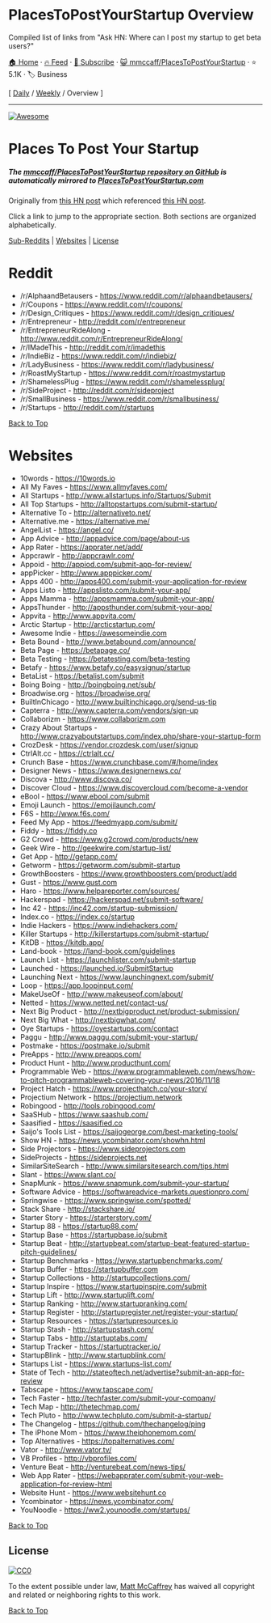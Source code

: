 # PlacesToPostYourStartup Overview

Compiled list of links from "Ask HN: Where can I post my startup to get beta users?"

[🏠 Home](/README.md) · [🔥 Feed](https://test.trackawesomelist.com/mmccaff/PlacesToPostYourStartup/rss.xml) · [📮 Subscribe](https://trackawesomelist.us17.list-manage.com/subscribe?u=d2f0117aa829c83a63ec63c2f&id=36a103854c) · [😺 mmccaff/PlacesToPostYourStartup](https://github.com/mmccaff/PlacesToPostYourStartup/blob/master/README.md) · ⭐ 5.1K · 🏷️ Business

[ [Daily](/content/mmccaff/PlacesToPostYourStartup/README.md) / [Weekly](/content/mmccaff/PlacesToPostYourStartup/week/README.md) / Overview ]

---

[![Awesome](https://cdn.rawgit.com/sindresorhus/awesome/d7305f38d29fed78fa85652e3a63e154dd8e8829/media/badge.svg)](https://github.com/sindresorhus/awesome)

# Places To Post Your Startup

##### The [mmccaff/PlacesToPostYourStartup repository on GitHub](https://github.com/mmccaff/PlacesToPostYourStartup) is automatically mirrored to [PlacesToPostYourStartup.com](https://www.placestopostyourstartup.com)

Originally from [this HN post](https://news.ycombinator.com/item?id=7248460) which referenced [this HN post](https://news.ycombinator.com/item?id=6492109).

Click a link to jump to the appropriate section. Both sections are organized alphabetically.

[Sub-Reddits](#reddit) | [Websites](#websites) | [License](#license)

# Reddit

*   /r/AlphaandBetausers - <https://www.reddit.com/r/alphaandbetausers/>
*   /r/Coupons - <https://www.reddit.com/r/coupons/>
*   /r/Design\_Critiques - <https://www.reddit.com/r/design_critiques/>
*   /r/Entrepreneur - <http://reddit.com/r/entrepreneur>
*   /r/EntrepreneurRideAlong - <http://www.reddit.com/r/EntrepreneurRideAlong/>
*   /r/IMadeThis - <http://reddit.com/r/imadethis>
*   /r/IndieBiz - <https://www.reddit.com/r/indiebiz/>
*   /r/LadyBusiness - <https://www.reddit.com/r/ladybusiness/>
*   /r/RoastMyStartup - <https://www.reddit.com/r/roastmystartup>
*   /r/ShamelessPlug - <https://www.reddit.com/r/shamelessplug/>
*   /r/SideProject - <http://reddit.com/r/sideproject>
*   /r/SmallBusiness - <https://www.reddit.com/r/smallbusiness/>
*   /r/Startups - <http://reddit.com/r/startups>

[Back to Top](#places-to-post-your-startup)

# Websites

*   10words - <https://10words.io>
*   All My Faves - <https://www.allmyfaves.com/>
*   All Startups - <http://www.allstartups.info/Startups/Submit>
*   All Top Startups - <http://alltopstartups.com/submit-startup/>
*   Alternative To - <http://alternativeto.net/>
*   Alternative.me - <https://alternative.me/>
*   AngelList - <https://angel.co/>
*   App Advice - <http://appadvice.com/page/about-us>
*   App Rater - <https://apprater.net/add/>
*   Appcrawlr - <http://appcrawlr.com/>
*   Appoid - <http://appiod.com/submit-app-for-review/>
*   appPicker - <http://www.apppicker.com/>
*   Apps 400 - <http://apps400.com/submit-your-application-for-review>
*   Apps Listo - <http://appslisto.com/submit-your-app/>
*   Apps Mamma - <http://appsmamma.com/submit-your-app/>
*   AppsThunder - <http://appsthunder.com/submit-your-app/>
*   Appvita - <http://www.appvita.com/>
*   Arctic Startup - <http://arcticstartup.com/>
*   Awesome Indie - <https://awesomeindie.com>
*   Beta Bound - <http://www.betabound.com/announce/>
*   Beta Page - <https://betapage.co/>
*   Beta Testing - <https://betatesting.com/beta-testing>
*   Betafy - <https://www.betafy.co/easysignup/startup>
*   BetaList - <https://betalist.com/submit>
*   Boing Boing - <http://boingboing.net/sub/>
*   Broadwise.org - <https://broadwise.org/>
*   BuiltInChicago - <http://www.builtinchicago.org/send-us-tip>
*   Capterra - <http://www.capterra.com/vendors/sign-up>
*   Collaborizm - <https://www.collaborizm.com>
*   Crazy About Startups - <http://www.crazyaboutstartups.com/index.php/share-your-startup-form>
*   CrozDesk - <https://vendor.crozdesk.com/user/signup>
*   CtrlAlt.cc - <https://ctrlalt.cc/>
*   Crunch Base - <https://www.crunchbase.com/#/home/index>
*   Designer News - <https://www.designernews.co/>
*   Discova - <http://www.discova.co/>
*   Discover Cloud - <https://www.discovercloud.com/become-a-vendor>
*   eBool - <https://www.ebool.com/submit>
*   Emoji Launch - <https://emojilaunch.com/>
*   F6S - <http://www.f6s.com/>
*   Feed My App - <https://feedmyapp.com/submit/>
*   Fiddy - <https://fiddy.co>
*   G2 Crowd - <https://www.g2crowd.com/products/new>
*   Geek Wire - <http://geekwire.com/startup-list/>
*   Get App - <http://getapp.com/>
*   Getworm - <https://getworm.com/submit-startup>
*   GrowthBoosters - <https://www.growthboosters.com/product/add>
*   Gust - <https://www.gust.com>
*   Haro - <https://www.helpareporter.com/sources/>
*   Hackerspad - <https://hackerspad.net/submit-software/>
*   Inc 42 - <https://inc42.com/startup-submission/>
*   Index.co - <https://index.co/startup>
*   Indie Hackers - <https://www.indiehackers.com/>
*   Killer Startups - <http://killerstartups.com/submit-startup/>
*   KitDB - <https://kitdb.app/>
*   Land-book - <https://land-book.com/guidelines>
*   Launch List - <https://launchlister.com/submit-startup>
*   Launched - <https://launched.io/SubmitStartup>
*   Launching Next - <https://www.launchingnext.com/submit/>
*   Loop - <https://app.loopinput.com/>
*   MakeUseOf - <http://www.makeuseof.com/about/>
*   Netted - <https://www.netted.net/contact-us/>
*   Next Big Product - <http://nextbigproduct.net/product-submission/>
*   Next Big What - <http://nextbigwhat.com/>
*   Oye Startups - <https://oyestartups.com/contact>
*   Paggu - <http://www.paggu.com/submit-your-startup/>
*   Postmake - <https://postmake.io/submit>
*   PreApps - <http://www.preapps.com/>
*   Product Hunt - <http://www.producthunt.com/>
*   Programmable Web - <https://www.programmableweb.com/news/how-to-pitch-programmableweb-covering-your-news/2016/11/18>
*   Project Hatch - <https://www.projecthatch.co/your-story/>
*   Projectium Network - <https://projectium.network>
*   Robingood - <http://tools.robingood.com/>
*   SaaSHub - <https://www.saashub.com/>
*   Saasified - <https://saasified.co>
*   Saijo's Tools List - <https://saijogeorge.com/best-marketing-tools/>
*   Show HN - <https://news.ycombinator.com/showhn.html>
*   Side Projectors - <https://www.sideprojectors.com>
*   SideProjects - <https://sideprojects.net>
*   SimilarSiteSearch - <http://www.similarsitesearch.com/tips.html>
*   Slant - <https://www.slant.co/>
*   SnapMunk - <https://www.snapmunk.com/submit-your-startup/>
*   Software Advice - <https://softwareadvice-markets.questionpro.com/>
*   Springwise - <https://www.springwise.com/spotted/>
*   Stack Share - <http://stackshare.io/>
*   Starter Story - <https://starterstory.com/>
*   Startup 88 - <https://startup88.com/>
*   Startup Base - <https://startupbase.io/submit>
*   Startup Beat - <http://startupbeat.com/startup-beat-featured-startup-pitch-guidelines/>
*   Startup Benchmarks - <https://www.startupbenchmarks.com/>
*   Startup Buffer - <https://startupbuffer.com>
*   Startup Collections - <http://startupcollections.com/>
*   Startup Inspire - <https://www.startupinspire.com/submit>
*   Startup Lift - <http://www.startuplift.com/>
*   Startup Ranking - <http://www.startupranking.com/>
*   Startup Register - <http://startupregister.net/register-your-startup/>
*   Startup Resources - <https://startupresources.io>
*   Startup Stash - <http://startupstash.com/>
*   Startup Tabs - <http://startuptabs.com/>
*   Startup Tracker - <https://startuptracker.io/>
*   StartupBlink - <http://www.startupblink.com/>
*   Startups List - <https://www.startups-list.com/>
*   State of Tech - <http://stateoftech.net/advertise?submit-an-app-for-review>
*   Tabscape - <https://www.tapscape.com/>
*   Tech Faster - <http://techfaster.com/submit-your-company/>
*   Tech Map - <http://thetechmap.com/>
*   Tech Pluto - <http://www.techpluto.com/submit-a-startup/>
*   The Changelog - <https://github.com/thechangelog/ping>
*   The iPhone Mom - <https://www.theiphonemom.com/>
*   Top Alternatives - <https://topalternatives.com/>
*   Vator - <http://www.vator.tv/>
*   VB Profiles - <http://vbprofiles.com/>
*   Venture Beat - <http://venturebeat.com/news-tips/>
*   Web App Rater - <https://webapprater.com/submit-your-web-application-for-review-html>
*   Website Hunt - <https://www.websitehunt.co>
*   Ycombinator - <https://news.ycombinator.com/>
*   YouNoodle - <https://ww2.younoodle.com/startups/>

[Back to Top](#places-to-post-your-startup)

## License

[![CC0](https://i.creativecommons.org/p/zero/1.0/88x31.png)](http://creativecommons.org/publicdomain/zero/1.0/)

To the extent possible under law, [Matt McCaffrey](http://www.mattmccaffrey.com/) has waived all copyright and related or neighboring rights to this work.

[Back to Top](#places-to-post-your-startup)

